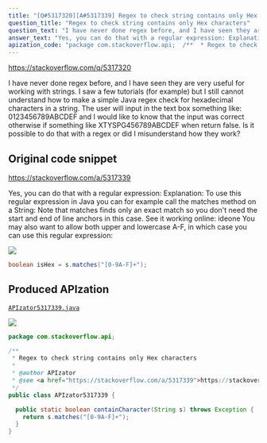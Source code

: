 ```yaml
---
title: "[Q#5317320][A#5317339] Regex to check string contains only Hex characters"
question_title: "Regex to check string contains only Hex characters"
question_text: "I have never done regex before, and I have seen they are very useful for working with strings. I saw a few tutorials (for example) but I still cannot understand how to make a simple Java regex check for hexadecimal characters in a string. The user will input in the text box something like: 0123456789ABCDEF and I would like to know that the input was correct otherwise if something like XTYSPG456789ABCDEF when return false. Is it possible to do that with a regex or did I misunderstand how they work?"
answer_text: "Yes, you can do that with a regular expression: Explanation: To use this regular expression in Java you can for example call the matches method on a String: Note that matches finds only an exact match so you don't need the start and end of line anchors in this case. See it working online: ideone You may also want to allow both upper and lowercase A-F, in which case you can use this regular expression:"
apization_code: "package com.stackoverflow.api;  /**  * Regex to check string contains only Hex characters  *  * @author APIzator  * @see <a href=\"https://stackoverflow.com/a/5317339\">https://stackoverflow.com/a/5317339</a>  */ public class APIzator5317339 {    public static boolean containCharacter(String s) throws Exception {     return s.matches(\"[0-9A-F]+\");   } }"
---
```


https://stackoverflow.com/q/5317320

I have never done regex before, and I have seen they are very useful for working with strings. I saw a few tutorials (for example) but I still cannot understand how to make a simple Java regex check for hexadecimal characters in a string.
The user will input in the text box something like: 0123456789ABCDEF and I would like to know that the input was correct otherwise if something like XTYSPG456789ABCDEF when return false.
Is it possible to do that with a regex or did I misunderstand how they work?



## Original code snippet

https://stackoverflow.com/a/5317339

Yes, you can do that with a regular expression:
Explanation:
To use this regular expression in Java you can for example call the matches method on a String:
Note that matches finds only an exact match so you don&#x27;t need the start and end of line anchors in this case. See it working online: ideone
You may also want to allow both upper and lowercase A-F, in which case you can use this regular expression:

<div class="code-logo"><img src="/stackoverflow.png" /></div>

```java
boolean isHex = s.matches("[0-9A-F]+");
```

## Produced APIzation

[`APIzator5317339.java`](https://github.com/pasqualesalza/apization-temp-data/raw/master/search/APIzator5317339.java)

<div class="code-logo"><img src="/apizator.png" /></div>

```java
package com.stackoverflow.api;

/**
 * Regex to check string contains only Hex characters
 *
 * @author APIzator
 * @see <a href="https://stackoverflow.com/a/5317339">https://stackoverflow.com/a/5317339</a>
 */
public class APIzator5317339 {

  public static boolean containCharacter(String s) throws Exception {
    return s.matches("[0-9A-F]+");
  }
}

```